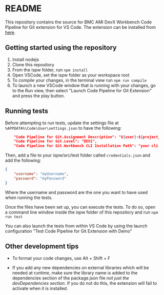 # README

This repository contains the source for BMC AMI DevX Workbench Code Pipeline for Git extension for VS Code. The extension can be installed from [here](https://marketplace.visualstudio.com/items?itemName=BMCCompuware.ISPW).

## Getting started using the repository

1. Install nodejs
2. Clone this repository
3. From the ispw folder, run `npm install`
4. Open VSCode, set the ispw folder as your workspace root
5. To compile your changes, in the terminal view run `npm run compile`
6. To launch a new VSCode window that is running with your changes, go to the Run view, then select "Launch Code Pipeline for Git Extension" and press the play button.

## Running tests

Before attempting to run tests, update the settings file at `%APPDATA%\Code\User\settings.json` to have the following:

``` json
    "Code Pipeline for Git.Assignment Description": "${user}-${project_name}",
    "Code Pipeline for Git.Level": "DEV1",
    "Code Pipeline for Git.Workbench CLI Installation Path": "your cli path",
```

Then, add a file to your ispw/src/test folder called `credentials.json` and add the following:

``` json
{
    "username": "myUsername",
    "password": "myPassword"
}
```

Where the username and password are the one you want to have used when running the tests.

Once the files have been set up, you can execute the tests. To do so, open a command line window inside the ispw folder of this repository and run `npm run test`

You can also launch the tests from within VS Code by using the launch configuration "Test Code Pipeline for Git Extension with Demo"

## Other development tips

* To format your code changes, use  Alt + Shift + F

* If you add any new dependencies on external libraries which will be needed at runtime, make sure the library name is added to the dependencies section of the package.json file _not just the devDependencies section_. If you do not do this, the extension will fail to activate when it is installed.
